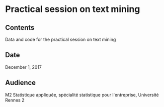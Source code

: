 # Practical session on text mining

## Contents
Data and code for the practical session on text mining

## Date
December 1, 2017

## Audience
M2 Statistique appliquée, spécialité statistique pour l'entreprise, Université Rennes 2
